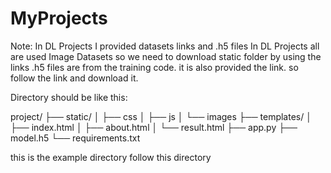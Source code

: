 # MyProjects

Note:
In DL Projects I provided datasets links and .h5 files
In DL Projects all are used Image Datasets so we need to download static folder by using the links
.h5 files are from the training code. it is also provided the link.
so follow the link and download it.

Directory should be like this:

project/
├── static/
│   ├── css
│   ├── js
│   └── images
├── templates/
│   ├── index.html
│   ├── about.html
│   └── result.html
├── app.py
├── model.h5
└── requirements.txt

this is the example directory follow this directory
